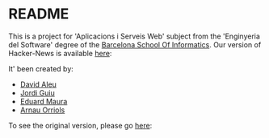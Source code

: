 # README
This is a project for 'Aplicacions i Serveis Web' subject from the 'Enginyeria del Software' degree of the [Barcelona School Of Informatics](http://www.fib.upc.edu/en.html). Our version of Hacker-News is available [here](https://pure-meadow-21519.herokuapp.com/): 

It' been created by:
- [David Aleu](https://github.com/daleu)
- [Jordi Guiu](https://github.com/guiu23)
- [Eduard Maura](https://github.com/mapu77)
- [Arnau Orriols](https://github.com/aog182)

To see the original version, please go [here](https://news.ycombinator.com/):
